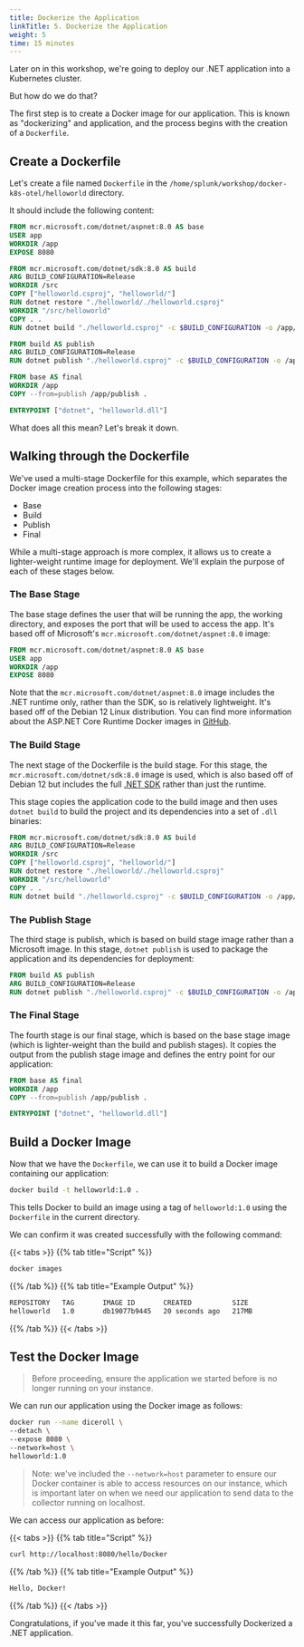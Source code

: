 ```yaml
---
title: Dockerize the Application
linkTitle: 5. Dockerize the Application
weight: 5
time: 15 minutes
---
```


Later on in this workshop, we're going to deploy our .NET application into a Kubernetes cluster. 

But how do we do that?  

The first step is to create a Docker image for our application.  This is known as 
"dockerizing" and application, and the process begins with the creation of a `Dockerfile`. 

## Create a Dockerfile 

Let's create a file named `Dockerfile` in the `/home/splunk/workshop/docker-k8s-otel/helloworld` directory.  

It should include the following content: 

``` dockerfile
FROM mcr.microsoft.com/dotnet/aspnet:8.0 AS base
USER app
WORKDIR /app
EXPOSE 8080

FROM mcr.microsoft.com/dotnet/sdk:8.0 AS build
ARG BUILD_CONFIGURATION=Release
WORKDIR /src
COPY ["helloworld.csproj", "helloworld/"]
RUN dotnet restore "./helloworld/./helloworld.csproj"
WORKDIR "/src/helloworld"
COPY . .
RUN dotnet build "./helloworld.csproj" -c $BUILD_CONFIGURATION -o /app/build

FROM build AS publish
ARG BUILD_CONFIGURATION=Release
RUN dotnet publish "./helloworld.csproj" -c $BUILD_CONFIGURATION -o /app/publish /p:UseAppHost=false

FROM base AS final
WORKDIR /app
COPY --from=publish /app/publish .

ENTRYPOINT ["dotnet", "helloworld.dll"]
```

What does all this mean?  Let's break it down. 

## Walking through the Dockerfile 

We've used a multi-stage Dockerfile for this example, which separates the Docker image creation process into the following stages: 

* Base
* Build
* Publish
* Final

While a multi-stage approach is more complex, it allows us to create a 
lighter-weight runtime image for deployment.  We'll explain the purpose of 
each of these stages below. 

### The Base Stage

The base stage defines the user that will 
be running the app, the working directory, and exposes 
the port that will be used to access the app. 
It's based off of Microsoft's `mcr.microsoft.com/dotnet/aspnet:8.0` image: 

``` dockerfile
FROM mcr.microsoft.com/dotnet/aspnet:8.0 AS base
USER app
WORKDIR /app
EXPOSE 8080
```

Note that the `mcr.microsoft.com/dotnet/aspnet:8.0` image includes the .NET runtime only, 
rather than the SDK, so is relatively lightweight. It's based off of the Debian 12 Linux 
distribution.  You can find more information about the ASP.NET Core Runtime Docker images 
in [GitHub](https://github.com/dotnet/dotnet-docker/blob/main/README.aspnet.md). 

### The Build Stage

The next stage of the Dockerfile is the build stage.  For this stage, the 
`mcr.microsoft.com/dotnet/sdk:8.0` image is used, which is also based off of 
Debian 12 but includes the full [.NET SDK](https://github.com/dotnet/dotnet-docker/blob/main/README.sdk.md) rather than just the runtime.  

This stage copies the application code to the build image and then 
uses `dotnet build` to build the project and its dependencies into a 
set of `.dll` binaries: 

``` dockerfile
FROM mcr.microsoft.com/dotnet/sdk:8.0 AS build
ARG BUILD_CONFIGURATION=Release
WORKDIR /src
COPY ["helloworld.csproj", "helloworld/"]
RUN dotnet restore "./helloworld/./helloworld.csproj"
WORKDIR "/src/helloworld"
COPY . .
RUN dotnet build "./helloworld.csproj" -c $BUILD_CONFIGURATION -o /app/build
```

### The Publish Stage

The third stage is publish, which is based on build stage image rather than a Microsoft image.  In this stage, `dotnet publish` is used to 
package the application and its dependencies for deployment: 

``` dockerfile
FROM build AS publish
ARG BUILD_CONFIGURATION=Release
RUN dotnet publish "./helloworld.csproj" -c $BUILD_CONFIGURATION -o /app/publish /p:UseAppHost=false
```

### The Final Stage 

The fourth stage is our final stage, which is based on the base 
stage image (which is lighter-weight than the build and publish stages). It copies the output from the publish stage image and 
defines the entry point for our application: 

``` dockerfile
FROM base AS final
WORKDIR /app
COPY --from=publish /app/publish .

ENTRYPOINT ["dotnet", "helloworld.dll"]
```

## Build a Docker Image

Now that we have the `Dockerfile`, we can use it to build a Docker image containing 
our application: 

``` bash
docker build -t helloworld:1.0 .
```

This tells Docker to build an image using a tag of `helloworld:1.0` using the `Dockerfile` in the current directory. 

We can confirm it was created successfully with the following command: 

{{< tabs >}}
{{% tab title="Script" %}}

``` bash
docker images
```

{{% /tab %}}
{{% tab title="Example Output" %}}

``` bash
REPOSITORY   TAG       IMAGE ID       CREATED          SIZE
helloworld   1.0       db19077b9445   20 seconds ago   217MB
```

{{% /tab %}}
{{< /tabs >}}

## Test the Docker Image

> Before proceeding, ensure the application we started before is no longer running on your instance. 

We can run our application using the Docker image as follows: 

``` bash
docker run --name diceroll \
--detach \
--expose 8080 \
--network=host \
helloworld:1.0
```

> Note: we've included the `--network=host` parameter to ensure our Docker container 
> is able to access resources on our instance, which is important later on when we need 
> our application to send data to the collector running on localhost. 

We can access our application as before:

{{< tabs >}}
{{% tab title="Script" %}}

``` bash
curl http://localhost:8080/hello/Docker
```

{{% /tab %}}
{{% tab title="Example Output" %}}

``` bash
Hello, Docker! 
```

{{% /tab %}}
{{< /tabs >}}

Congratulations, if you've made it this far, you've successfully Dockerized a .NET application. 
